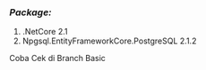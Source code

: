 ### <i>Package:</i>
<ol>
  <li>.NetCore 2.1</li>
  <li>Npgsql.EntityFrameworkCore.PostgreSQL 2.1.2</li>
</ol>

Coba Cek di Branch Basic
